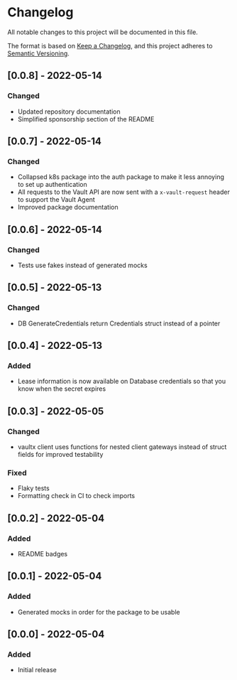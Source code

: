 # Changelog
All notable changes to this project will be documented in this file.

The format is based on [Keep a Changelog](https://keepachangelog.com/en/1.0.0/), and this project adheres to
[Semantic Versioning](https://semver.org/spec/v2.0.0.html).

## [0.0.8] - 2022-05-14
### Changed
- Updated repository documentation
- Simplified sponsorship section of the README

## [0.0.7] - 2022-05-14
### Changed
- Collapsed k8s package into the auth package to make it less annoying to set up authentication
- All requests to the Vault API are now sent with a `x-vault-request` header to support the Vault Agent
- Improved package documentation

## [0.0.6] - 2022-05-14
### Changed
- Tests use fakes instead of generated mocks

## [0.0.5] - 2022-05-13
### Changed
- DB GenerateCredentials return Credentials struct instead of a pointer

## [0.0.4] - 2022-05-13
### Added
- Lease information is now available on Database credentials so that you know when the secret expires

## [0.0.3] - 2022-05-05
### Changed
- vaultx client uses functions for nested client gateways instead of struct fields for improved testability

### Fixed
- Flaky tests
- Formatting check in CI to check imports

## [0.0.2] - 2022-05-04
### Added
- README badges

## [0.0.1] - 2022-05-04
### Added
- Generated mocks in order for the package to be usable

## [0.0.0] - 2022-05-04
### Added
- Initial release
